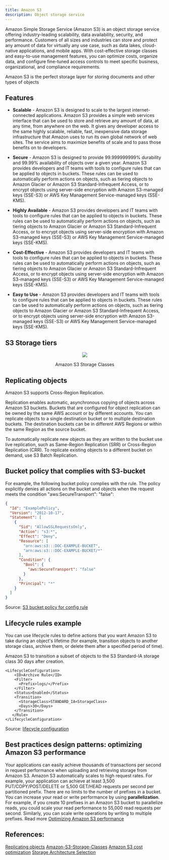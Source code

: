 ```yaml
---
title: Amazon S3
description: Object storage service
---
```


Amazon Simple Storage Service (Amazon S3) is an object storage service offering industry-leading scalability, data availability, security, and performance. Customers of all sizes and industries can store and protect any amount of data for virtually any use case, such as data lakes, cloud-native applications, and mobile apps. With cost-effective storage classes and easy-to-use management features, you can optimize costs, organize data, and configure fine-tuned access controls to meet specific business, organizational, and compliance requirements.

Amazon S3 is the perfect storage layer for storing documents and other types of objects

## Features

* **Scalable** - Amazon S3 is designed to scale to the largest internet-connected applications. Amazon S3 provides a simple web services interface that can be used to store and retrieve any amount of data, at any time, from anywhere on the web. It gives any developer access to the same highly scalable, reliable, fast, inexpensive data storage infrastructure that Amazon uses to run its own global network of web sites. The service aims to maximize benefits of scale and to pass those benefits on to developers.

* **Secure** - Amazon S3 is designed to provide 99.999999999% durability and 99.99% availability of objects over a given year. Amazon S3 provides developers and IT teams with tools to configure rules that can be applied to objects in buckets. These rules can be used to automatically perform actions on objects, such as tiering objects to Amazon Glacier or Amazon S3 Standard-Infrequent Access, or to encrypt objects using server-side encryption with Amazon S3-managed keys (SSE-S3) or AWS Key Management Service-managed keys (SSE-KMS).

* **Highly Available** - Amazon S3 provides developers and IT teams with tools to configure rules that can be applied to objects in buckets. These rules can be used to automatically perform actions on objects, such as tiering objects to Amazon Glacier or Amazon S3 Standard-Infrequent Access, or to encrypt objects using server-side encryption with Amazon S3-managed keys (SSE-S3) or AWS Key Management Service-managed keys (SSE-KMS).

* **Cost-Effective** - Amazon S3 provides developers and IT teams with tools to configure rules that can be applied to objects in buckets. These rules can be used to automatically perform actions on objects, such as tiering objects to Amazon Glacier or Amazon S3 Standard-Infrequent Access, or to encrypt objects using server-side encryption with Amazon S3-managed keys (SSE-S3) or AWS Key Management Service-managed keys (SSE-KMS).

* **Easy to Use** - Amazon S3 provides developers and IT teams with tools to configure rules that can be applied to objects in buckets. These rules can be used to automatically perform actions on objects, such as tiering objects to Amazon Glacier or Amazon S3 Standard-Infrequent Access, or to encrypt objects using server-side encryption with Amazon S3-managed keys (SSE-S3) or AWS Key Management Service-managed keys (SSE-KMS).

## S3 Storage tiers

<div>
<div align="center"><img src={require('@site/static/img/S3storageTiers.png').default} /></div>
<div><p align="center">Amazon S3 Storage Classes</p></div>
</div>

## Replicating objects

Amazon S3 supports Cross-Region Replication.

Replication enables automatic, asynchronous copying of objects across Amazon S3 buckets. Buckets that are configured for object replication can be owned by the same AWS account or by different accounts. You can replicate objects to a single destination bucket or to multiple destination buckets. The destination buckets can be in different AWS Regions or within the same Region as the source bucket.

To automatically replicate new objects as they are written to the bucket use live replication, such as Same-Region Replication (SRR) or Cross-Region Replication (CRR). To replicate existing objects to a different bucket on demand, use S3 Batch Replication.

## Bucket policy that complies with S3-bucket

For example, the following bucket policy complies with the rule. The policy explicitly denies all actions on the bucket and objects when the request meets the condition "aws:SecureTransport": "false":

```json    
{
  "Id": "ExamplePolicy",
  "Version": "2012-10-17",
  "Statement": [
    {
      "Sid": "AllowSSLRequestsOnly",
      "Action": "s3:*",
      "Effect": "Deny",
      "Resource": [
        "arn:aws:s3:::DOC-EXAMPLE-BUCKET",
        "arn:aws:s3:::DOC-EXAMPLE-BUCKET/*"
      ],
      "Condition": {
        "Bool": {
          "aws:SecureTransport": "false"
        }
      },
      "Principal": "*"
    }
  ]
}
```
Source: [S3 bucket policy for config rule](https://aws.amazon.com/premiumsupport/knowledge-center/s3-bucket-policy-for-config-rule/)


## Lifecycle rules example

You can use lifecycle rules to define actions that you want Amazon S3 to take during an object's lifetime (for example, transition objects to another storage class, archive them, or delete them after a specified period of time).

Amazon S3 to transition a subset of objects to the S3 Standard-IA storage class 30 days after creation.

```
<LifecycleConfiguration>
    <ID>Archive Rule</ID>
    <Filter>
      <Prefix>logs/</Prefix>
    </Filter>
    <Status>Enabled</Status>
    <Transition>
      <StorageClass>STANDARD_IA<StorageClass>
      <Days>30</Days>
    </Transition>
   </Rule>
</LifecycleConfiguration>
```


Source: [lifecycle configuration](https://docs.aws.amazon.com/AmazonS3/latest/userguide/how-to-set-lifecycle-configuration-intro.html)

## Best practices design patterns: optimizing Amazon S3 performance

Your applications can easily achieve thousands of transactions per second in request performance when uploading and retrieving storage from Amazon S3. Amazon S3 automatically scales to high request rates. For example, your application can achieve at least 3,500 PUT/COPY/POST/DELETE or 5,500 GET/HEAD requests per second per partitioned prefix. There are no limits to the number of prefixes in a bucket. You can increase your read or write performance by using **parallelization**. For example, if you create 10 prefixes in an Amazon S3 bucket to parallelize reads, you could scale your read performance to 55,000 read requests per second. Similarly, you can scale write operations by writing to multiple prefixes. Read more [Optimizing Amazon S3 performance](https://docs.aws.amazon.com/AmazonS3/latest/userguide/optimizing-performance.html)
## References:

[Replicating objects](https://docs.aws.amazon.com/AmazonS3/latest/userguide/replication.html)
[Amazon-S3-Storage-Classes](https://d1.awsstatic.com/reInvent/re21-pdp-tier1/s3/Amazon-S3-Storage-Classes.pdf)
[Amazon S3 cost optimization](https://aws.amazon.com/blogs/storage/amazon-s3-cost-optimization-for-predictable-and-dynamic-access-patterns/)
[Storage Architecture Selection](https://docs.aws.amazon.com/wellarchitected/latest/performance-efficiency-pillar/storage-architecture-selection.html)